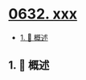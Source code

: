 # [0632. xxx](https://github.com/Tdahuyou/TNotes.leetcode/tree/main/notes/0632.%20xxx)

<!-- region:toc -->

- [1. 📝 概述](#1--概述)

<!-- endregion:toc -->

## 1. 📝 概述
